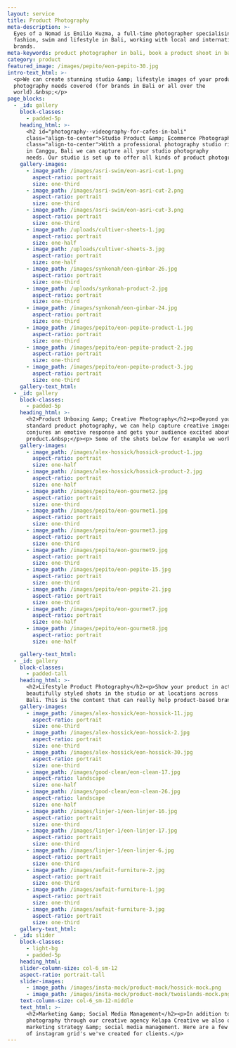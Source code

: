 ```yaml
---
layout: service
title: Product Photography
meta-description: >-
  Eyes of a Nomad is Emilio Kuzma, a full-time photographer specialising in
  fashion, swim and lifestyle in Bali, working with local and international
  brands.
meta-keywords: product photographer in bali, book a product shoot in bali
category: product
featured_image: /images/pepito/eon-pepito-30.jpg
intro-text_html: >-
  <p>We can create stunning studio &amp; lifestyle images of your products, and will make sure you have images that can really sell online. From e-commerce photos, an advertising campaign or still life shots, we've got all your product
  photography needs covered (for brands in Bali or all over the
  world).&nbsp;</p>
page_blocks:
  - _id: gallery
    block-classes:
      - padded-5p
    heading_html: >-
      <h2 id="photography--videography-for-cafes-in-bali"
      class="align-to-center">Studio Product &amp; Ecommerce Photography</h2><p
      class="align-to-center">With a professional photography studio right here
      in Canggu, Bali we can capture all your studio photography
      needs. Our studio is set up to offer all kinds of product photography from cut-outs with transparent background to more styled shoots, and playing with textures and shadows. </p><p class="align-to-center">&nbsp;</p>
    gallery-images:
      - image_path: /images/asri-swim/eon-asri-cut-1.png
        aspect-ratio: portrait
        size: one-third
      - image_path: /images/asri-swim/eon-asri-cut-2.png
        aspect-ratio: portrait
        size: one-third
      - image_path: /images/asri-swim/eon-asri-cut-3.png
        aspect-ratio: portrait
        size: one-third
      - image_path: /uploads/cultiver-sheets-1.jpg
        aspect-ratio: portrait
        size: one-half
      - image_path: /uploads/cultiver-sheets-3.jpg
        aspect-ratio: portrait
        size: one-half
      - image_path: /images/synkonah/eon-ginbar-26.jpg
        aspect-ratio: portrait
        size: one-third
      - image_path: /uploads/synkonah-product-2.jpg
        aspect-ratio: portrait
        size: one-third
      - image_path: /images/synkonah/eon-ginbar-24.jpg
        aspect-ratio: portrait
        size: one-third
      - image_path: /images/pepito/eon-pepito-product-1.jpg
        aspect-ratio: portrait
        size: one-third
      - image_path: /images/pepito/eon-pepito-product-2.jpg
        aspect-ratio: portrait
        size: one-third
      - image_path: /images/pepito/eon-pepito-product-3.jpg
        aspect-ratio: portrait
        size: one-third
    gallery-text_html:
  - _id: gallery
    block-classes:
      - padded-5p
    heading_html: >-
      <h2>Product Unboxing &amp; Creative Photography</h2><p>Beyond your
      standard product photography, we can help capture creative imagery that
      conjures an emotive response and gets your audience excited about your
      product.&nbsp;</p><p> Some of the shots below for example we worked with a major supermarket brand to showcase their products 'in use' through styled recipes and playful motion. <p>&nbsp;</p>
    gallery-images:
      - image_path: /images/alex-hossick/hossick-product-1.jpg
        aspect-ratio: portrait
        size: one-half
      - image_path: /images/alex-hossick/hossick-product-2.jpg
        aspect-ratio: portrait
        size: one-half
      - image_path: /images/pepito/eon-gourmet2.jpg
        aspect-ratio: portrait
        size: one-third
      - image_path: /images/pepito/eon-gourmet1.jpg
        aspect-ratio: portrait
        size: one-third
      - image_path: /images/pepito/eon-gourmet3.jpg
        aspect-ratio: portrait
        size: one-third
      - image_path: /images/pepito/eon-gourmet9.jpg
        aspect-ratio: portrait
        size: one-third
      - image_path: /images/pepito/eon-pepito-15.jpg
        aspect-ratio: portrait
        size: one-third
      - image_path: /images/pepito/eon-pepito-21.jpg
        aspect-ratio: portrait
        size: one-third
      - image_path: /images/pepito/eon-gourmet7.jpg
        aspect-ratio: portrait
        size: one-half
      - image_path: /images/pepito/eon-gourmet8.jpg
        aspect-ratio: portrait
        size: one-half

    gallery-text_html:
  - _id: gallery
    block-classes:
      - padded-tall
    heading_html: >-
      <h2>Lifestyle Product Photography</h2><p>Show your product in action, in
      beautifully styled shots in the studio or at locations across
      Bali. This is the content that can really help product-based brands to stand out from the crowd and build a recognizable brand image.</p><p>&nbsp;</p>
    gallery-images:
      - image_path: /images/alex-hossick/eon-hossick-11.jpg
        aspect-ratio: portrait
        size: one-third
      - image_path: /images/alex-hossick/eon-hossick-2.jpg
        aspect-ratio: portrait
        size: one-third
      - image_path: /images/alex-hossick/eon-hossick-30.jpg
        aspect-ratio: portrait
        size: one-third
      - image_path: /images/good-clean/eon-clean-17.jpg
        aspect-ratio: landscape
        size: one-half
      - image_path: /images/good-clean/eon-clean-26.jpg
        aspect-ratio: landscape
        size: one-half
      - image_path: /images/linjer-1/eon-linjer-16.jpg
        aspect-ratio: portrait
        size: one-third
      - image_path: /images/linjer-1/eon-linjer-17.jpg
        aspect-ratio: portrait
        size: one-third
      - image_path: /images/linjer-1/eon-linjer-6.jpg
        aspect-ratio: portrait
        size: one-third
      - image_path: /images/aufait-furniture-2.jpg
        aspect-ratio: portrait
        size: one-third
      - image_path: /images/aufait-furniture-1.jpg
        aspect-ratio: portrait
        size: one-third
      - image_path: /images/aufait-furniture-3.jpg
        aspect-ratio: portrait
        size: one-third
    gallery-text_html:
  - _id: slider
    block-classes:
      - light-bg
      - padded-5p
    heading_html:
    slider-column-size: col-6_sm-12
    aspect-ratio: portrait-tall
    slider-images:
      - image_path: /images/insta-mock/product-mock/hossick-mock.png
      - image_path: /images/insta-mock/product-mock/twoislands-mock.png
    text-column-size: col-6_sm-12-middle
    text_html: >-
      <h2>Marketing &amp; Social Media Management</h2><p>In addition to
      photography through our creative agency Kelapa Creative we also offer
      marketing strategy &amp; social media management. Here are a few examples
      of instagram grid's we've created for clients.</p>
---
```

